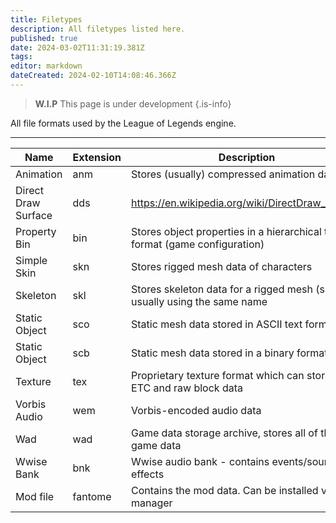 ```yaml
---
title: Filetypes
description: All filetypes listed here.
published: true
date: 2024-03-02T11:31:19.381Z
tags: 
editor: markdown
dateCreated: 2024-02-10T14:08:46.366Z
---
```


> **W.I.P**
> This page is under development
{.is-info}

All file formats used by the League of Legends engine.

---
| Name                | Extension | Description                                                                 |
|---------------------|-----------|-----------------------------------------------------------------------------|
| Animation           | anm       | Stores (usually) compressed animation data                                  |
| Direct Draw Surface | dds       | https://en.wikipedia.org/wiki/DirectDraw_Surface                            |
| Property Bin        | bin       | Stores object properties in a hierarchical tree format (game configuration) |
| Simple Skin         | skn       | Stores rigged mesh data of characters                                       |
| Skeleton            | skl       | Stores skeleton data for a rigged mesh (skn) usually using the same name    |
| Static Object       | sco       | Static mesh data stored in ASCII text format                                |
| Static Object       | scb       | Static mesh data stored in a binary format                                  |
| Texture             | tex       | Proprietary texture format which can store BCn, ETC and raw block data      |
| Vorbis Audio        | wem       | Vorbis-encoded audio data                                                   |
| Wad                 | wad       | Game data storage archive, stores all of the game data                      |
| Wwise Bank          | bnk       | Wwise audio bank - contains events/sound effects                            |
| Mod file            | fantome   | Contains the mod data. Can be installed via CSlol manager                   |
